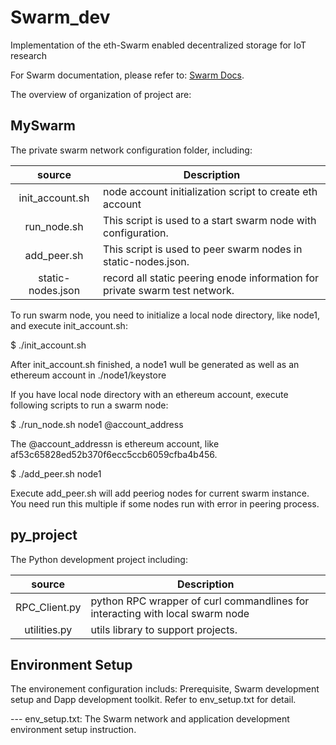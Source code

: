 # Swarm_dev
Implementation of the eth-Swarm enabled decentralized storage for IoT research

For Swarm documentation, please refer to: [Swarm Docs](https://swarm-guide.readthedocs.io/en/latest/index.html).

The overview of organization of project are:

## MySwarm
The private swarm network configuration folder, including:

|   source   | Description |
|:----------:|-------------|
| init_account.sh | node account initialization script to create eth account |
| run_node.sh | This script is used to a start swarm node with configuration. |
| add_peer.sh | This script is used to peer swarm nodes in static-nodes.json. |
| static-nodes.json | record all static peering enode information for private swarm test network. |

To run swarm node, you need to initialize a local node directory, like node1, and execute init_account.sh:

$ ./init_account.sh

After init_account.sh finished, a node1 wull be generated as well as an ethereum account in ./node1/keystore

If you have local node directory with an ethereum account, execute following scripts to run a swarm node:

$ ./run_node.sh node1 @account_address

The @account_addressn is ethereum account, like af53c65828ed52b370f6ecc5ccb6059cfba4b456.

$ ./add_peer.sh node1

Execute add_peer.sh will add peeriog nodes for current swarm instance. You need run this multiple if some nodes run with error in peering process.

	
## py_project
The Python development project including:

|   source   | Description |
|:----------:|-------------|
| RPC_Client.py | python RPC wrapper of curl commandlines for interacting with local swarm node |
| utilities.py | utils library to support projects. |

## Environment Setup	
The environement configuration includs: Prerequisite, Swarm development setup and Dapp development toolkit. Refer to env_setup.txt for detail.

--- env_setup.txt: The Swarm network and application development environment setup instruction.
